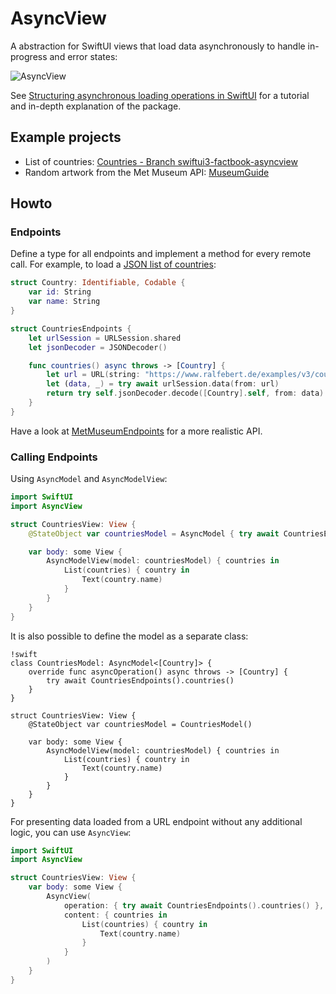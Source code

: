 # AsyncView

A abstraction for SwiftUI views that load data asynchronously to handle in-progress and error states:

![AsyncView](https://cdn.ralfebert.de/asyncview_states-3aba8003.png)

See [Structuring asynchronous loading operations in SwiftUI](https://www.ralfebert.com/ios-app-development/swiftui/asyncview/) for a tutorial and in-depth explanation of the package.

## Example projects

* List of countries: [Countries - Branch swiftui3-factbook-asyncview](https://github.com/ralfebert/Countries/tree/swiftui3-factbook-asyncview)
* Random artwork from the Met Museum API: [MuseumGuide](https://github.com/ralfebert/MuseumGuide)
 
## Howto

### Endpoints

Define a type for all endpoints and implement a method for every remote call. For example, to load a [JSON list of countries](https://www.ralfebert.de/examples/v3/countries.json):

```swift
struct Country: Identifiable, Codable {
    var id: String
    var name: String
}

struct CountriesEndpoints {
    let urlSession = URLSession.shared
    let jsonDecoder = JSONDecoder()

    func countries() async throws -> [Country] {
        let url = URL(string: "https://www.ralfebert.de/examples/v3/countries.json")!
        let (data, _) = try await urlSession.data(from: url)
        return try self.jsonDecoder.decode([Country].self, from: data)
    }
}
```

Have a look at [MetMuseumEndpoints](https://github.com/ralfebert/MetMuseumEndpoints) for a more realistic API.

### Calling Endpoints

Using `AsyncModel` and `AsyncModelView`:

```swift
import SwiftUI
import AsyncView

struct CountriesView: View {
    @StateObject var countriesModel = AsyncModel { try await CountriesEndpoints().countries() }

    var body: some View {
        AsyncModelView(model: countriesModel) { countries in
            List(countries) { country in
                Text(country.name)
            }
        }
    }
}
```

It is also possible to define the model as a separate class:

```
!swift
class CountriesModel: AsyncModel<[Country]> {
    override func asyncOperation() async throws -> [Country] {
        try await CountriesEndpoints().countries()
    }
}

struct CountriesView: View {
    @StateObject var countriesModel = CountriesModel()

    var body: some View {
        AsyncModelView(model: countriesModel) { countries in
            List(countries) { country in
                Text(country.name)
            }
        }
    }
}
```

For presenting data loaded from a URL endpoint without any additional logic, you can use `AsyncView`:

```swift
import SwiftUI
import AsyncView

struct CountriesView: View {
    var body: some View {
        AsyncView(
            operation: { try await CountriesEndpoints().countries() },
            content: { countries in
                List(countries) { country in
                    Text(country.name)
                }
            }
        )
    }
}
```
